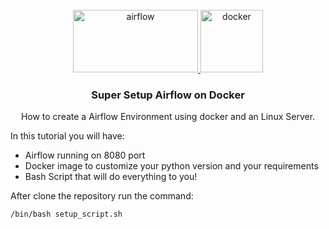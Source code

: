 <!-- PROJECT LOGO -->
<br />
<div align="center">
  <a href="https://github.com/othneildrew/Best-README-Template">
    <img src="https://airflow.apache.org/images/feature-image.png" alt="airflow" width="200" height="100">
    <img src="https://www.docker.com/wp-content/uploads/2022/05/Docker_Temporary_Image_Google_Blue_1080x1080_v1.png" alt="docker" width="100" height="100">
  </a>
 
  <h3 align="center">Super Setup Airflow on Docker</h3>

  <p>
    How to create a Airflow Environment using docker and an Linux Server.
    
  </p>
 </div>
  <p>
    In this tutorial you will have:
    <ul>
      <li>Airflow running on 8080 port</li>
      <li>Docker image to customize your python version and your requirements</li>
      <li>Bash Script that will do everything to you!</li>
  </ul>
  </p>

<p>
  After clone the repository run the command:
</p>

  ```bash
/bin/bash setup_script.sh
```

